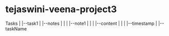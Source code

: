 # tejaswini-veena-project3

Tasks
 |
 |--task1
      |
      |--notes
      |    |
      |    |--note1
      |        |
      |        |--content
      |        |
      |        |--timestamp
      |
      |--taskName
   
